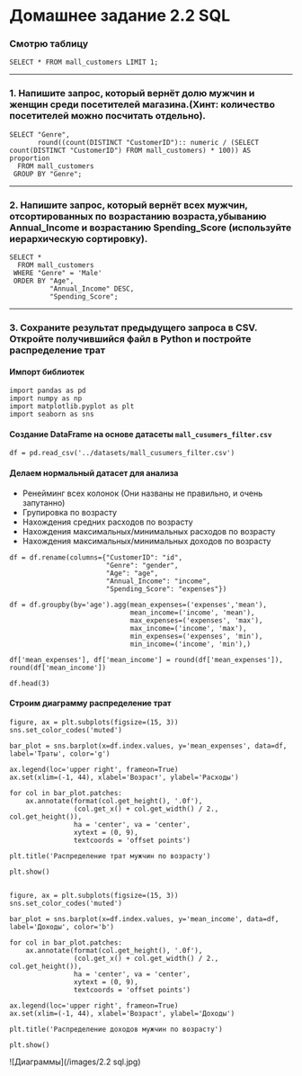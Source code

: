 # Домашнее задание 2.2 SQL


### Смотрю таблицу
```
SELECT * FROM mall_customers LIMIT 1;
```

---
### 1. Напишите запрос, который вернёт долю мужчин и женщин среди посетителей магазина.(Хинт: количество посетителей можно посчитать отдельно).

```
SELECT "Genre",
       round((count(DISTINCT "CustomerID"):: numeric / (SELECT count(DISTINCT "CustomerID") FROM mall_customers) * 100)) AS proportion
  FROM mall_customers
 GROUP BY "Genre";
```
---
### 2. Напишите запрос, который вернёт всех мужчин, отсортированных по возрастанию возраста,убыванию Annual_Income и возрастанию Spending_Score (используйте иерархическую сортировку).

```
SELECT *
  FROM mall_customers
 WHERE "Genre" = 'Male'
 ORDER BY "Age",
          "Annual_Income" DESC,
          "Spending_Score";
```
---

### 3. Сохраните результат предыдущего запроса в CSV. Откройте получившийся файл в Python и постройте распределение трат

#### Импорт библиотек
```
import pandas as pd
import numpy as np
import matplotlib.pyplot as plt
import seaborn as sns

```
#### Создание DataFrame на основе датасеты `mall_cusumers_filter.csv`
```
df = pd.read_csv('../datasets/mall_cusumers_filter.csv')
```
#### Делаем нормальный датасет для анализа
- Ренейминг всех колонок (Они названы не правильно, и очень запутанно)
- Групировка по возрасту
- Нахождения средних расходов по возрасту
- Нахождения максимальных/минимальных расходов по возрасту
- Нахождения максимальных/минимальных доходов по возрасту
```
df = df.rename(columns={"CustomerID": "id",
                        "Genre": "gender",
                        "Age": "age",
                        "Annual_Income": "income",
                        "Spending_Score": "expenses"})

df = df.groupby(by='age').agg(mean_expenses=('expenses','mean'),
                              mean_income=('income', 'mean'),
                              max_expenses=('expenses', 'max'),
                              max_income=('income', 'max'),
                              min_expenses=('expenses', 'min'),
                              min_income=('income', 'min'),)

df['mean_expenses'], df['mean_income'] = round(df['mean_expenses']), round(df['mean_income'])

df.head(3)
```

#### Строим диаграмму распределение трат

```
figure, ax = plt.subplots(figsize=(15, 3))
sns.set_color_codes('muted')

bar_plot = sns.barplot(x=df.index.values, y='mean_expenses', data=df, label='Траты', color='g')

ax.legend(loc='upper right', frameon=True)
ax.set(xlim=(-1, 44), xlabel='Возраст', ylabel='Расходы')

for col in bar_plot.patches:
    ax.annotate(format(col.get_height(), '.0f'),
                (col.get_x() + col.get_width() / 2., col.get_height()),
                ha = 'center', va = 'center',
                xytext = (0, 9),
                textcoords = 'offset points')

plt.title('Распределение трат мужчин по возрасту')

plt.show()


figure, ax = plt.subplots(figsize=(15, 3))
sns.set_color_codes('muted')

bar_plot = sns.barplot(x=df.index.values, y='mean_income', data=df, label='Доходы', color='b')

for col in bar_plot.patches:
    ax.annotate(format(col.get_height(), '.0f'),
                (col.get_x() + col.get_width() / 2., col.get_height()),
                ha = 'center', va = 'center',
                xytext = (0, 9),
                textcoords = 'offset points')

ax.legend(loc='upper right', frameon=True)
ax.set(xlim=(-1, 44), xlabel='Возраст', ylabel='Доходы')

plt.title('Распределение доходов мужчин по возрасту')

plt.show()
```
![Диаграммы](/images/2.2 sql.jpg)